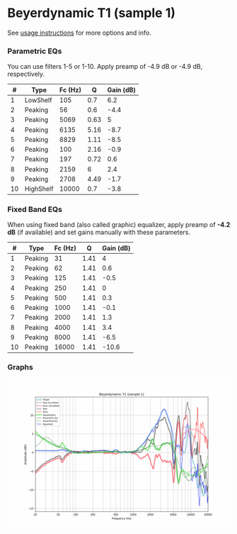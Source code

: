 # Beyerdynamic T1 (sample 1)
See [usage instructions](https://github.com/jaakkopasanen/AutoEq#usage) for more options and info.

### Parametric EQs
You can use filters 1-5 or 1-10. Apply preamp of -4.9 dB or -4.9 dB, respectively.

|   # | Type      |   Fc (Hz) |    Q |   Gain (dB) |
|-----|-----------|-----------|------|-------------|
|   1 | LowShelf  |       105 | 0.7  |         6.2 |
|   2 | Peaking   |        56 | 0.6  |        -4.4 |
|   3 | Peaking   |      5069 | 0.63 |         5   |
|   4 | Peaking   |      6135 | 5.16 |        -8.7 |
|   5 | Peaking   |      8829 | 1.11 |        -8.5 |
|   6 | Peaking   |       100 | 2.16 |        -0.9 |
|   7 | Peaking   |       197 | 0.72 |         0.6 |
|   8 | Peaking   |      2159 | 6    |         2.4 |
|   9 | Peaking   |      2708 | 4.49 |        -1.7 |
|  10 | HighShelf |     10000 | 0.7  |        -3.8 |

### Fixed Band EQs
When using fixed band (also called graphic) equalizer, apply preamp of **-4.2 dB** (if available) and set gains manually with these parameters.

|   # | Type    |   Fc (Hz) |    Q |   Gain (dB) |
|-----|---------|-----------|------|-------------|
|   1 | Peaking |        31 | 1.41 |         4   |
|   2 | Peaking |        62 | 1.41 |         0.6 |
|   3 | Peaking |       125 | 1.41 |        -0.5 |
|   4 | Peaking |       250 | 1.41 |         0   |
|   5 | Peaking |       500 | 1.41 |         0.3 |
|   6 | Peaking |      1000 | 1.41 |        -0.1 |
|   7 | Peaking |      2000 | 1.41 |         1.3 |
|   8 | Peaking |      4000 | 1.41 |         3.4 |
|   9 | Peaking |      8000 | 1.41 |        -6.5 |
|  10 | Peaking |     16000 | 1.41 |       -10.6 |

### Graphs
![](./Beyerdynamic%20T1%20(sample%201).png)
